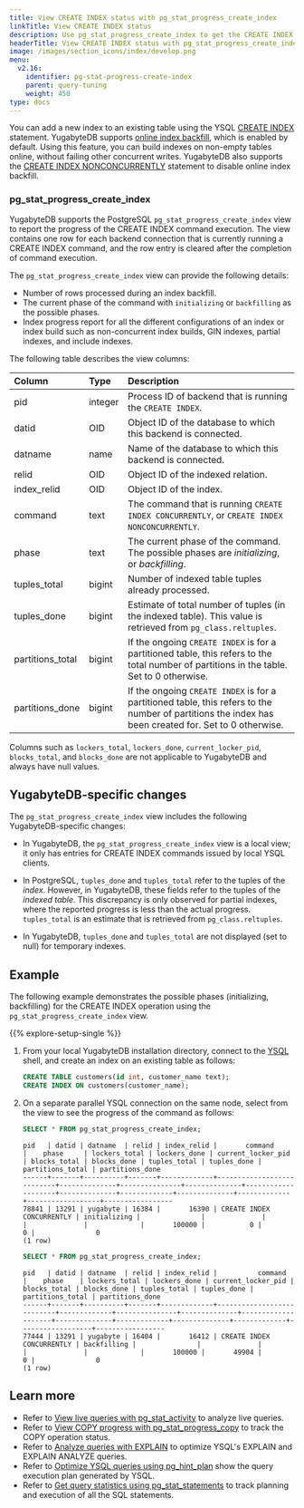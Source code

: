 ```yaml
---
title: View CREATE INDEX status with pg_stat_progress_create_index
linkTitle: View CREATE INDEX status
description: Use pg_stat_progress_create_index to get the CREATE INDEX command status, including the status of an ongoing concurrent index backfill, and the index build's progress reports.
headerTitle: View CREATE INDEX status with pg_stat_progress_create_index
image: /images/section_icons/index/develop.png
menu:
  v2.16:
    identifier: pg-stat-progress-create-index
    parent: query-tuning
    weight: 450
type: docs
---
```


You can add a new index to an existing table using the YSQL [CREATE INDEX](../../../api/ysql/the-sql-language/statements/ddl_create_index/#semantics) statement. YugabyteDB supports [online index backfill](https://github.com/yugabyte/yugabyte-db/blob/master/architecture/design/online-index-backfill.md), which is enabled by default. Using this feature, you can build indexes on non-empty tables online, without failing other concurrent writes. YugabyteDB also supports the [CREATE INDEX NONCONCURRENTLY](../../../api/ysql/the-sql-language/statements/ddl_create_index/#nonconcurrently) statement to disable online index backfill.

### pg_stat_progress_create_index

YugabyteDB supports the PostgreSQL `pg_stat_progress_create_index` view to report the progress of the CREATE INDEX command execution. The view contains one row for each backend connection that is currently running a CREATE INDEX command, and the row entry is cleared after the completion of command execution.

The `pg_stat_progress_create_index` view can provide the following details:

- Number of rows processed during an index backfill.
- The current phase of the command with `initializing` or `backfilling` as the possible phases.
- Index progress report for all the different configurations of an index or index build such as non-concurrent index builds, GIN indexes, partial indexes, and include indexes.

The following table describes the view columns:

| Column | Type | Description |
| :----- | :--- | :---------- |
| pid | integer | Process ID of backend that is running the `CREATE INDEX`. |
| datid | OID | Object ID of the database to which this backend is connected. |
| datname | name | Name of the database to which this backend is connected. |
| relid | OID | Object ID of the indexed relation.|
| index_relid | OID | Object ID of the index. |
| command | text | The command that is running `CREATE INDEX CONCURRENTLY`, or `CREATE INDEX NONCONCURRENTLY`. |
| phase | text | The current phase of the command. The possible phases are _initializing_, or _backfilling_. |
| tuples_total | bigint | Number of indexed table tuples already processed. |
| tuples_done | bigint | Estimate of total number of tuples (in the indexed table). This value is retrieved from `pg_class.reltuples`. |
| partitions_total | bigint | If the ongoing `CREATE INDEX` is for a partitioned table, this refers to the total number of partitions in the table. Set to 0 otherwise. |
| partitions_done | bigint | If the ongoing `CREATE INDEX` is for a partitioned table, this refers to the number of partitions the index has been created for. Set to 0 otherwise. |

Columns such as `lockers_total`, `lockers_done`, `current_locker_pid`, `blocks_total`, and `blocks_done` are not applicable to YugabyteDB and always have null values.

## YugabyteDB-specific changes

The `pg_stat_progress_create_index` view includes the following YugabyteDB-specific changes:

- In YugabyteDB, the `pg_stat_progress_create_index` view is a local view; it only has entries for CREATE INDEX commands issued by local YSQL clients.

- In PostgreSQL, `tuples_done` and `tuples_total` refer to the tuples of the _index_. However, in YugabyteDB, these fields refer to the tuples of the _indexed table_. This discrepancy is only observed for partial indexes, where the reported progress is less than the actual progress. `tuples_total` is an estimate that is retrieved from `pg_class.reltuples`.

- In YugabyteDB, `tuples_done` and `tuples_total` are not displayed (set to null) for temporary indexes.

## Example

The following example demonstrates the possible phases (initializing, backfilling) for the CREATE INDEX operation using the `pg_stat_progress_create_index` view.

{{% explore-setup-single %}}

1. From your local YugabyteDB installation directory, connect to the [YSQL](../../../admin/ysqlsh/) shell, and create an index on an existing table as follows:

    ```sql
    CREATE TABLE customers(id int, customer_name text);
    CREATE INDEX ON customers(customer_name);
    ```

1. On a separate parallel YSQL connection on the same node, select from the view to see the progress of the command as follows:

    ```sql
    SELECT * FROM pg_stat_progress_create_index;
    ```

    ```output
    pid   | datid | datname  | relid | index_relid |       command             |    phase     | lockers_total | lockers_done | current_locker_pid | blocks_total | blocks_done | tuples_total | tuples_done | partitions_total | partitions_done
    ------+-------+----------+-------+-------------+---------------------------+--------------+---------------+--------------+--------------------+--------------+-------------+--------------+-------------+------------------+-----------------
    78841 | 13291 | yugabyte | 16384 |       16390 | CREATE INDEX CONCURRENTLY | initializing |               |              |                    |              |             |       100000 |           0 |                0 |               0
    (1 row)
    ```

    ```sql
    SELECT * FROM pg_stat_progress_create_index;
    ```

    ```output
    pid   | datid | datname  | relid | index_relid |          command          |    phase    | lockers_total | lockers_done | current_locker_pid | blocks_total | blocks_done | tuples_total | tuples_done | partitions_total | partitions_done
    ------+-------+----------+-------+-------------+---------------------------+-------------+---------------+--------------+--------------------+--------------+-------------+--------------+-------------+------------------+-----------------
    77444 | 13291 | yugabyte | 16404 |       16412 | CREATE INDEX CONCURRENTLY | backfilling |               |              |                    |              |             |       100000 |       49904 |                0 |               0
    (1 row)
    ```

## Learn more

- Refer to [View live queries with pg_stat_activity](../pg-stat-activity/) to analyze live queries.
- Refer to [View COPY progress with pg_stat_progress_copy](../pg-stat-progress-copy/) to track the COPY operation status.
- Refer to [Analyze queries with EXPLAIN](../explain-analyze/) to optimize YSQL's EXPLAIN and EXPLAIN ANALYZE queries.
- Refer to [Optimize YSQL queries using pg_hint_plan](../pg-hint-plan/) show the query execution plan generated by YSQL.
- Refer to [Get query statistics using pg_stat_statements](../pg-stat-statements/) to track planning and execution of all the SQL statements.
